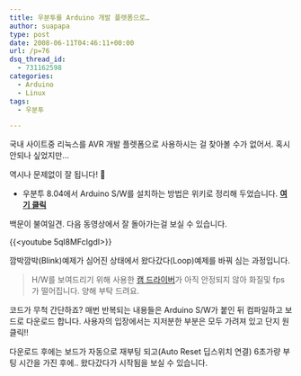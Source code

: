 ```yaml
---
title: 우분투를 Arduino 개발 플렛폼으로…
author: suapapa
type: post
date: 2008-06-11T04:46:11+00:00
url: /p=76
dsq_thread_id:
  - 731162598
categories:
  - Arduino
  - Linux
tags:
  - 우분투

---
```

국내 사이트중 리눅스를 AVR 개발 플렛폼으로 사용하시는 걸 찾아볼 수가 없어서.&nbsp;혹시 안되나 싶었지만&#8230;

역시나 문제없이 잘 됩니다! 🙂

  * 우분투 8.04에서 Arduino S/W를 설치하는 방법은 위키로 정리해 두었습니다. **[여기 클릭][1]&nbsp;**

백문이 불여일견. 다음 동영상에서 잘 돌아가는걸 보실 수 있습니다.



{{<youtube 5ql8MFcIgdI>}}

깜박깜박(Blink)예제가 심어진 상태에서 왔다갔다(Loop)예제를 바꿔 심는 과정입니다.

> H/W를 보여드리기 위해 사용한 [캠 드라이버][2]가 아직 안정되지 않아 화질및 fps가&nbsp;떨어집니다. 양해 부탁 드려요.

코드가 무척 간단하죠? 매번 반복되는 내용들은 Arduino S/W가 붙인 뒤 컴파일하고 보드로 다운로드 합니다. 사용자의 입장에서는 지저분한 부분은 모두 가려져 있고 단지 원클릭!!

다운로드 후에는 보드가 자동으로 재부팅 되고(Auto Reset&nbsp;딥스위치 연결) 6초가량 부팅 시간을 가진 후에.. 왔다갔다가 시작됨을 보실 수 있습니다.

&nbsp;

 [1]: https://homin.dev/wiki/Arduino#install_on_Ubuntu_8.04
 [2]: https://homin.dev/blog/p=196